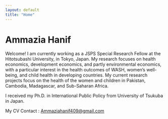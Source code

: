 ```yaml
---
layout: default
title: "Home"
---
```


   # Ammazia Hanif

  Welcome!
  I am currently working as a JSPS Special Research Fellow at the Hitotsubashi University, in Tokyo, Japan. My research focuses on health economics, development economics, 
  and partly environmental economics, with a particular interest in the health outcomes of WASH, women’s well-being, and child health in developing countries. My current 
  research projects focus on the health of the women and children in Pakistan, Cambodia, Madagascar, and Sub-Saharan Africa.

  I received my Ph.D. in International Public Policy from University of Tsukuba in Japan.

  My CV
  Contact : Ammaziahanif409@gmail.com
